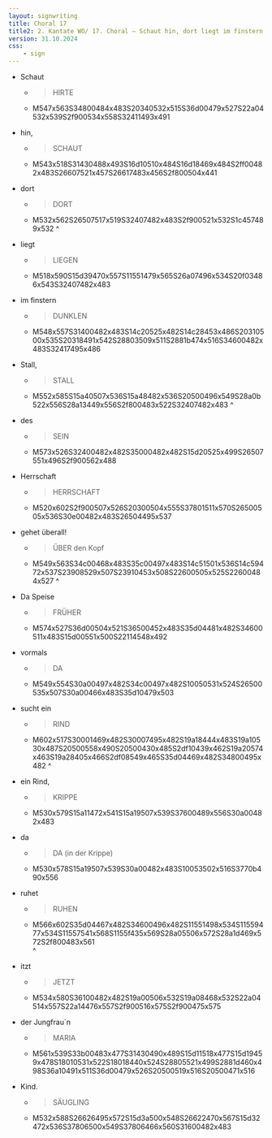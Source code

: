 ```yaml
---
layout: signwriting
title: Choral 17
title2: 2. Kantate WO/ 17. Choral – Schaut hin, dort liegt im finstern Stall
version: 31.10.2024
css:
    - sign
---
```


<!--
https://www.signbank.org/signpuddle2.0/searchword.php
https://www.sutton-signwriting.io/signmaker
-->


- Schaut 
    + > HIRTE 
    + M547x563S34800484x483S20340532x515S36d00479x527S22a04532x539S2f900534x558S32411493x491

- hin,
    + > SCHAUT
    + M543x518S31430488x493S16d10510x484S16d18469x484S2ff00482x483S26607521x457S26617483x456S2f800504x441

- dort 
    + > DORT
    + M532x562S26507517x519S32407482x483S2f900521x532S1c457489x532
^

- liegt 
    + > LIEGEN
    + M518x590S15d39470x557S11551479x565S26a07496x534S20f03486x543S32407482x483

- im finstern 
    + > DUNKLEN
    + M548x557S31400482x483S14c20525x482S14c28453x486S20310500x535S20318491x542S28803509x511S2881b474x516S34600482x483S32417495x486

- Stall,
    + > STALL
    + M552x585S15a40507x536S15a48482x536S20500496x549S28a0b522x556S28a13449x556S2f800483x522S32407482x483
^

- des
    + > SEIN
    + M573x526S32400482x482S35000482x482S15d20525x499S26507551x496S2f900562x488

- Herrschaft
    + > HERRSCHAFT
    + M520x602S2f900507x526S20300504x555S37801511x570S26500505x536S30e00482x483S26504495x537

- gehet überall!
    + > ÜBER den Kopf
    + M549x563S34c00468x483S35c00497x483S14c51501x536S14c59472x537S23908529x507S23910453x508S22600505x525S22600484x527
^

- Da Speise 
    + > FRÜHER
    + M574x527S36d00504x521S36500452x483S35d04481x482S34600511x483S15d00551x500S22114548x492

- vormals 
    + > DA
    + M549x554S30a00497x482S34c00497x482S10050531x524S26500535x507S30a00466x483S35d10479x503

- sucht ein
    + > RIND
    + M602x517S30001469x482S30007495x482S19a18444x483S19a10530x487S20500558x490S20500430x485S2df10439x462S19a20574x463S19a28405x466S2df08549x465S35d04469x482S34800495x482
^

- ein Rind,
    + > KRIPPE
    + M530x579S15a11472x541S15a19507x539S37600489x556S30a00482x483

- da 
    + > DA (in der Krippe)
    + M530x578S15a19507x539S30a00482x483S10053502x516S3770b490x556

- ruhet
    + > RUHEN
    + M566x602S35d04467x482S34600496x482S11551498x534S11559477x534S11557541x568S1155f435x569S28a05506x572S28a1d469x572S2f800483x561    
^
- itzt
    + > JETZT
    + M534x580S36100482x482S19a00506x532S19a08468x532S22a04514x557S22a14476x557S2f900516x575S2f900475x575


- der Jungfrau`n 
    + > MARIA
    + M561x539S33b00483x477S31430490x489S15d11518x477S15d19459x478S18010531x522S18018440x524S28805521x499S2881d460x498S36a10491x511S36d00479x526S20500519x516S20500471x516

- Kind.
    + > SÄUGLING
    + M532x588S26626495x572S15d3a500x548S26622470x567S15d32472x536S37806500x549S37806466x560S31600482x483

